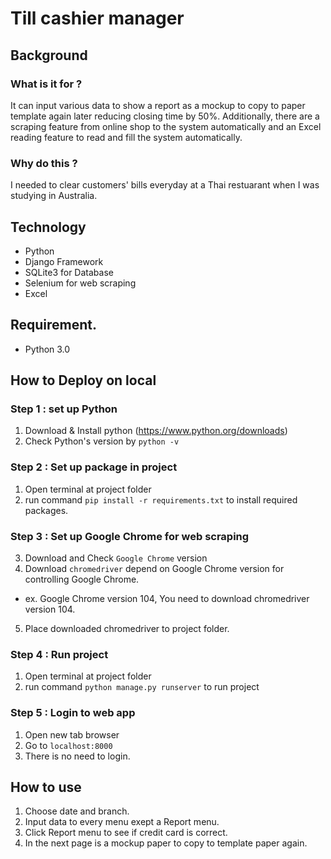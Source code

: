 # Till cashier manager

## Background

### What is it for ?
It can input various data to show a report as a mockup to copy to paper template again later reducing closing time by 50%. Additionally, there are a scraping feature from online shop to the system automatically and an Excel reading feature to read and fill the system automatically.

### Why do this ?
I needed to clear customers' bills everyday at a Thai restuarant when I was studying in Australia. 



## Technology
- Python
- Django Framework
- SQLite3 for Database
- Selenium for web scraping
- Excel

## Requirement.
- Python 3.0

## How to Deploy on local

### Step 1 : set up Python
1. Download & Install python (https://www.python.org/downloads)
2. Check Python's version by `python -v`

### Step 2 : Set up package in project
1. Open terminal at project folder
2. run command `pip install -r requirements.txt` to install required packages.

### Step 3 : Set up Google Chrome for web scraping
3. Download and Check `Google Chrome` version
4. Download `chromedriver` depend on Google Chrome version for controlling Google Chrome. 
- ex. Google Chrome version 104, You need to download chromedriver version 104.
5. Place downloaded chromedriver to project folder.

### Step 4 : Run project
1. Open terminal at project folder
2. run command `python manage.py runserver` to run project


### Step 5 : Login to web app
1. Open new tab browser
2. Go to `localhost:8000`
3. There is no need to login.
   
## How to use
1. Choose date and branch.
2. Input data to every menu exept a Report menu.
3. Click Report menu to see if credit card is correct.
4. In the next page is a mockup paper to copy to template paper again.

